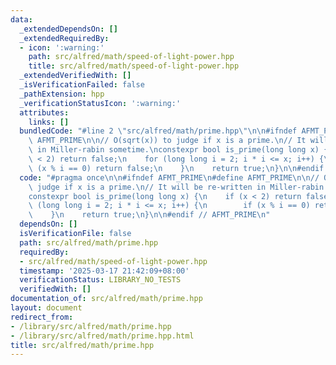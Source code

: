 ```yaml
---
data:
  _extendedDependsOn: []
  _extendedRequiredBy:
  - icon: ':warning:'
    path: src/alfred/math/speed-of-light-power.hpp
    title: src/alfred/math/speed-of-light-power.hpp
  _extendedVerifiedWith: []
  _isVerificationFailed: false
  _pathExtension: hpp
  _verificationStatusIcon: ':warning:'
  attributes:
    links: []
  bundledCode: "#line 2 \"src/alfred/math/prime.hpp\"\n\n#ifndef AFMT_PRIME\n#define\
    \ AFMT_PRIME\n\n// O(sqrt(x)) to judge if x is a prime.\n// It will be re-written\
    \ in Miller-rabin sometime.\nconstexpr bool is_prime(long long x) {\n    if (x\
    \ < 2) return false;\n    for (long long i = 2; i * i <= x; i++) {\n        if\
    \ (x % i == 0) return false;\n    }\n    return true;\n}\n\n#endif // AFMT_PRIME\n"
  code: "#pragma once\n\n#ifndef AFMT_PRIME\n#define AFMT_PRIME\n\n// O(sqrt(x)) to\
    \ judge if x is a prime.\n// It will be re-written in Miller-rabin sometime.\n\
    constexpr bool is_prime(long long x) {\n    if (x < 2) return false;\n    for\
    \ (long long i = 2; i * i <= x; i++) {\n        if (x % i == 0) return false;\n\
    \    }\n    return true;\n}\n\n#endif // AFMT_PRIME\n"
  dependsOn: []
  isVerificationFile: false
  path: src/alfred/math/prime.hpp
  requiredBy:
  - src/alfred/math/speed-of-light-power.hpp
  timestamp: '2025-03-17 21:42:09+08:00'
  verificationStatus: LIBRARY_NO_TESTS
  verifiedWith: []
documentation_of: src/alfred/math/prime.hpp
layout: document
redirect_from:
- /library/src/alfred/math/prime.hpp
- /library/src/alfred/math/prime.hpp.html
title: src/alfred/math/prime.hpp
---
```

